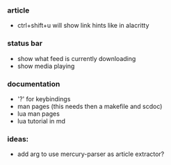 ### article

-   ctrl+shift+u will show link hints like in alacritty

### status bar

-   show what feed is currently downloading
-   show media playing

### documentation

-   '?' for keybindings
-   man pages (this needs then a makefile and scdoc)
-   lua man pages
-   lua tutorial in md

### ideas:

-   add arg to use mercury-parser as article extractor?
